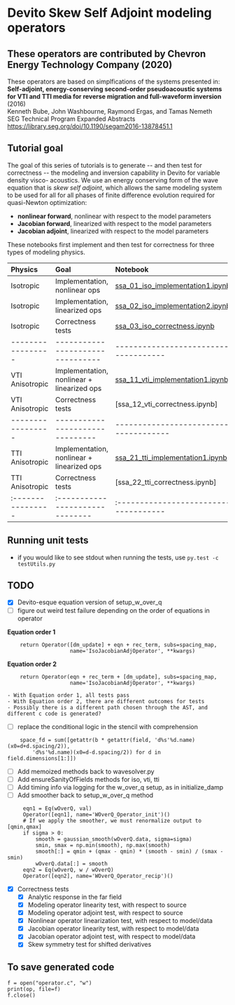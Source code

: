 # Devito Skew Self Adjoint modeling operators

## These operators are contributed by Chevron Energy Technology Company (2020)

These operators are based on simplfications of the systems presented in:
<br>**Self-adjoint, energy-conserving second-order pseudoacoustic systems for VTI and TTI media for reverse migration and full-waveform inversion** (2016)
<br>Kenneth Bube, John Washbourne, Raymond Ergas, and Tamas Nemeth
<br>SEG Technical Program Expanded Abstracts
<br>https://library.seg.org/doi/10.1190/segam2016-13878451.1

## Tutorial goal

The goal of this series of tutorials is to generate -- and then test for correctness -- the modeling and inversion capability in Devito for variable density visco- acoustics. We use an energy conserving form of the wave equation that is *skew self adjoint*, which allows the same modeling system to be used for all for all phases of finite difference evolution required for quasi-Newton optimization:
- **nonlinear forward**, nonlinear with respect to the model parameters
- **Jacobian forward**, linearized with respect to the model parameters 
- **Jacobian adjoint**, linearized with respect to the model parameters

These notebooks first implement and then test for correctness for three types of modeling physics.

| Physics         | Goal                          | Notebook                            |
|:----------------|:------------------------------|:------------------------------------|
| Isotropic       | Implementation, nonlinear ops  | [ssa_01_iso_implementation1.ipynb] |
| Isotropic       | Implementation, linearized ops | [ssa_02_iso_implementation2.ipynb] |
| Isotropic       | Correctness tests              | [ssa_03_iso_correctness.ipynb]     |
|-----------------|--------------------------------|------------------------------------|
| VTI Anisotropic | Implementation, nonlinear + linearized ops | [ssa_11_vti_implementation1.ipynb] |
| VTI Anisotropic | Correctness tests             | [ssa_12_vti_correctness.ipynb]      |
|-----------------|-------------------------------|-------------------------------------|
| TTI Anisotropic | Implementation, nonlinear + linearized ops | [ssa_21_tti_implementation1.ipynb] |
| TTI Anisotropic | Correctness tests             | [ssa_22_tti_correctness.ipynb]      |
|:----------------|:------------------------------|:------------------------------------|

[ssa_01_iso_implementation1.ipynb]: ssa_01_iso_implementation1.ipynb
[ssa_02_iso_implementation2.ipynb]: ssa_02_iso_implementation2.ipynb
[ssa_03_iso_correctness.ipynb]:     ssa_03_iso_correctness.ipynb
[ssa_11_vti_implementation1.ipynb]: ssa_11_vti_implementation1.ipynb
[ssa_12_vti_implementation2.ipynb]: ssa_12_vti_implementation2.ipynb
[ssa_13_vti_correctness.ipynb]:     ssa_13_vti_correctness.ipynb
[ssa_21_tti_implementation1.ipynb]: ssa_21_tti_implementation1.ipynb
[ssa_22_tti_implementation2.ipynb]: ssa_22_tti_implementation2.ipynb
[ssa_23_tti_correctness.ipynb]:     ssa_23_tti_correctness.ipynb

## Running unit tests
- if you would like to see stdout when running the tests, use
```py.test -c testUtils.py```

## TODO
- [X] Devito-esque equation version of setup_w_over_q
- [ ] figure out weird test failure depending on the order of equations in operator

**Equation order 1**
```
    return Operator([dm_update] + eqn + rec_term, subs=spacing_map,
                    name='IsoJacobianAdjOperator', **kwargs)
```
**Equation order 2**
```
    return Operator(eqn + rec_term + [dm_update], subs=spacing_map,
                    name='IsoJacobianAdjOperator', **kwargs)
```
    - With Equation order 1, all tests pass
    - With Equation order 2, there are different outcomes for tests 
    - Possibly there is a different path chosen through the AST, and different c code is generated?

- [ ] replace the conditional logic in the stencil with comprehension
```
    space_fd = sum([getattr(b * getattr(field, 'd%s'%d.name)(x0=d+d.spacing/2)),
        'd%s'%d.name)(x0=d-d.spacing/2)) for d in field.dimensions[1:]])
```
- [ ] Add memoized methods back to wavesolver.py
- [ ] Add ensureSanityOfFields methods for iso, vti, tti
- [ ] Add timing info via logging for the w_over_q setup, as in initialize_damp
- [ ] Add smoother back to setup_w_over_q method
```
     eqn1 = Eq(wOverQ, val)
     Operator([eqn1], name='WOverQ_Operator_init')()
     # If we apply the smoother, we must renormalize output to [qmin,qmax]
     if sigma > 0:
         smooth = gaussian_smooth(wOverQ.data, sigma=sigma)
         smin, smax = np.min(smooth), np.max(smooth)
         smooth[:] = qmin + (qmax - qmin) * (smooth - smin) / (smax - smin)
         wOverQ.data[:] = smooth
     eqn2 = Eq(wOverQ, w / wOverQ)
     Operator([eqn2], name='WOverQ_Operator_recip')()
```
- [X] Correctness tests
  - [X] Analytic response in the far field
  - [X] Modeling operator linearity test, with respect to source
  - [X] Modeling operator adjoint test, with respect to source
  - [X] Nonlinear operator linearization test, with respect to model/data
  - [X] Jacobian operator linearity test, with respect to model/data
  - [X] Jacobian operator adjoint test, with respect to model/data
  - [X] Skew symmetry test for shifted derivatives

## To save generated code 

```
f = open("operator.c", "w")
print(op, file=f)
f.close()
```